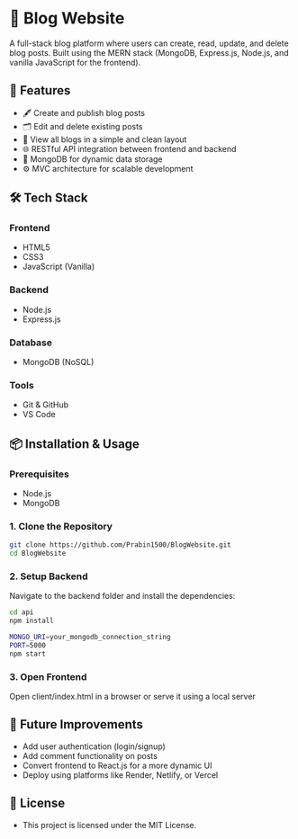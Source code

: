 # 📝 Blog Website

A full-stack blog platform where users can create, read, update, and delete blog posts. Built using the MERN stack (MongoDB, Express.js, Node.js, and vanilla JavaScript for the frontend).

## 🚀 Features

- 🖋️ Create and publish blog posts
- 🗂️ Edit and delete existing posts
- 📃 View all blogs in a simple and clean layout
- 🌐 RESTful API integration between frontend and backend
- 💾 MongoDB for dynamic data storage
- ⚙️ MVC architecture for scalable development

## 🛠️ Tech Stack

### Frontend
- HTML5
- CSS3
- JavaScript (Vanilla)

### Backend
- Node.js
- Express.js

### Database
- MongoDB (NoSQL)

### Tools
- Git & GitHub
- VS Code

## 📦 Installation & Usage

### Prerequisites
- Node.js
- MongoDB

### 1. Clone the Repository
```bash
git clone https://github.com/Prabin1500/BlogWebsite.git
cd BlogWebsite
````

### 2. Setup Backend

Navigate to the backend folder and install the dependencies:

```bash
cd api
npm install

MONGO_URI=your_mongodb_connection_string
PORT=5000
npm start
````

### 3. Open Frontend
Open client/index.html in a browser or serve it using a local server
  
## 📌 Future Improvements
- Add user authentication (login/signup)
- Add comment functionality on posts
- Convert frontend to React.js for a more dynamic UI
- Deploy using platforms like Render, Netlify, or Vercel

## 📄 License
- This project is licensed under the MIT License.
